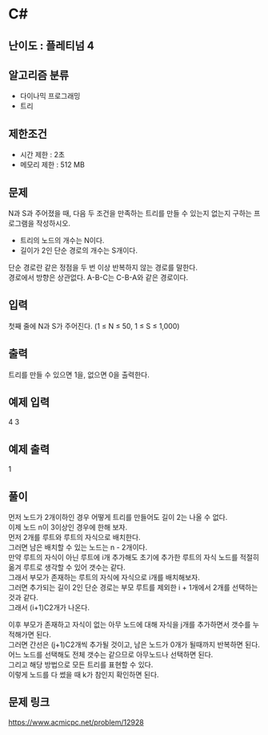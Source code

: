 # C#

## 난이도 : 플레티넘 4

## 알고리즘 분류
  - 다이나믹 프로그래밍
  - 트리

## 제한조건
  - 시간 제한 : 2초
  - 메모리 제한 : 512 MB

## 문제
N과 S과 주어졌을 때, 다음 두 조건을 만족하는 트리를 만들 수 있는지 없는지 구하는 프로그램을 작성하시오.<br/>

  - 트리의 노드의 개수는 N이다.
  - 길이가 2인 단순 경로의 개수는 S개이다.

단순 경로란 같은 정점을 두 번 이상 반복하지 않는 경로를 말한다.<br/>
경로에서 방향은 상관없다. A-B-C는 C-B-A와 같은 경로이다.<br/>


## 입력
첫째 줄에 N과 S가 주어진다. (1 ≤ N ≤ 50, 1 ≤ S ≤ 1,000)<br/>


## 출력
트리를 만들 수 있으면 1을, 없으면 0을 출력한다.<br/>


## 예제 입력
4 3<br/>


## 예제 출력
1<br/>

## 풀이
먼저 노드가 2개이하인 경우 어떻게 트리를 만들어도 길이 2는 나올 수 없다.<br/>
이제 노드 n이 3이상인 경우에 한해 보자.<br/>
먼저 2개를 루트와 루트의 자식으로 배치한다.<br/>
그러면 남은 배치할 수 있는 노드는 n - 2개이다.<br/>
만약 루트의 자식이 아닌 루트에 i개 추가해도 초기에 추가한 루트의 자식 노드를 적절히 옮겨 루트로 생각할 수 있어 갯수는 같다.<br/>
그래서 부모가 존재하는 루트의 자식에 자식으로 i개를 배치해보자.<br/>
그러면 추가되는 길이 2인 단순 경로는 부모 루트를 제외한 i + 1개에서 2개를 선택하는 것과 같다.<br/>
그래서 (i+1)C2개가 나온다.<br/>

이후 부모가 존재하고 자식이 없는 아무 노드에 대해 자식을 j개를 추가하면서 갯수를 누적해가면 된다.<br/>
그러면 간선은 (j+1)C2개씩 추가될 것이고, 남은 노드가 0개가 될때까지 반복하면 된다.<br/>
어느 노드를 선택해도 전체 갯수는 같으므로 아무노드나 선택하면 된다.<br/>
그리고 해당 방법으로 모든 트리를 표현할 수 있다.<br/>
이렇게 노드를 다 썼을 때 k가 참인지 확인하면 된다.<br/>


## 문제 링크
https://www.acmicpc.net/problem/12928